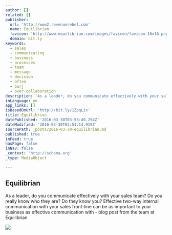 ```yaml
---
author: []
related: []
publisher:
  url: 'http://www2.revenuerebel.com'
  name: Equilibrian
  favicon: 'http://www.equilibrian.com/images/favicon/favicon-16x16.png'
  domain: bit.ly
keywords:
  - sales
  - communicating
  - business
  - processes
  - team
  - message
  - decision
  - often
  - burj
  - over-collaboration
description: 'As a leader, do you communicate effectively with your sales team? Do you really know who they are? Do they know you? Effective two-way internal communication with your sales front-line can be as important to your business as effective communication with - blog post from the team at Equilibrian'
inLanguage: en
app_links: []
isBasedOnUrl: 'http://bit.ly/1ZpqLix'
title: Equilibrian
datePublished: '2016-03-30T03:53:49.294Z'
dateModified: '2016-03-30T03:51:14.919Z'
sourcePath: _posts/2016-03-30-equilibrian.md
published: true
inFeed: true
hasPage: false
inNav: false
_context: 'http://schema.org'
_type: MediaObject

---
```

<article style=""><h1>Equilibrian</h1><p>As a leader, do you communicate effectively with your sales team? Do you really know who they are? Do they know you? Effective two-way internal communication with your sales front-line can be as important to your business as effective communication with - blog post from the team at Equilibrian</p><img src="http://www.revenuerebel.com/img/blog-headings/equilibrian/do-you-really-know-your-sales-team.jpg" /></article>